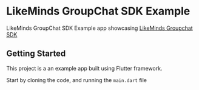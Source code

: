 # LikeMinds GroupChat SDK Example

LikeMinds GroupChat SDK Example app showcasing [LikeMinds Groupchat SDK](https://www.likeminds.community/)

## Getting Started

This project is a an example app built using Flutter framework.

Start by cloning the code, and running the `main.dart` file
